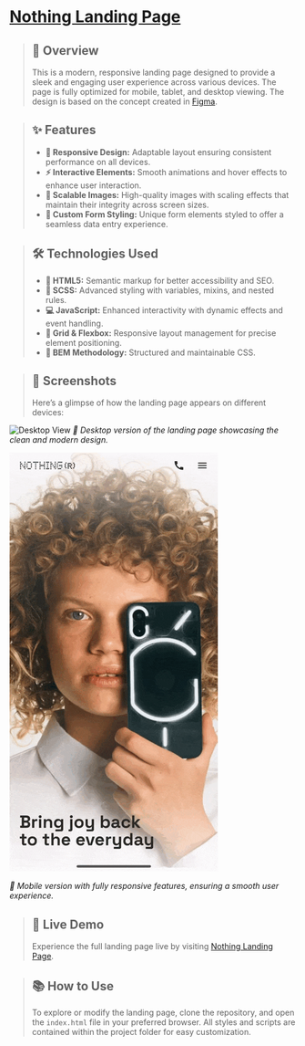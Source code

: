 # [Nothing Landing Page](https://fetrw.github.io/Nothing-landing/)

> ## 🔷 Overview
> This is a modern, responsive landing page designed to provide a sleek and engaging user experience across various devices. The page is fully optimized for mobile, tablet, and desktop viewing. The design is based on the concept created in [Figma](https://www.figma.com/design/DtkQmQ797hk0nI4KfMi2Uq/BOSE-New-Version?node-id=6802-376&t=OrIGEF9hxm6FTBmq-0).

> ## ✨ Features
> - **📱 Responsive Design:** Adaptable layout ensuring consistent performance on all devices.
> - **⚡ Interactive Elements:** Smooth animations and hover effects to enhance user interaction.
> - **🌆 Scalable Images:** High-quality images with scaling effects that maintain their integrity across screen sizes.
> - **📝 Custom Form Styling:** Unique form elements styled to offer a seamless data entry experience.

> ## 🛠 Technologies Used
> - **📝 HTML5:** Semantic markup for better accessibility and SEO.
> - **🎨 SCSS:** Advanced styling with variables, mixins, and nested rules.
> - **💻 JavaScript:** Enhanced interactivity with dynamic effects and event handling.
> - **🔲 Grid & Flexbox:** Responsive layout management for precise element positioning.
> - **📂 BEM Methodology:** Structured and maintainable CSS.

> ## 📸 Screenshots
> Here’s a glimpse of how the landing page appears on different devices:

![Desktop View](/src/examples/desktop.gif)
*📱 Desktop version of the landing page showcasing the clean and modern design.*

![Mobile View](/src/examples/phone.gif)

*📱 Mobile version with fully responsive features, ensuring a smooth user experience.*

> ## 🔗 Live Demo
> Experience the full landing page live by visiting [Nothing Landing Page](https://fetrw.github.io/Nothing-landing/).

> ## 📚 How to Use
> To explore or modify the landing page, clone the repository, and open the `index.html` file in your preferred browser. All styles and scripts are contained within the project folder for easy customization.
